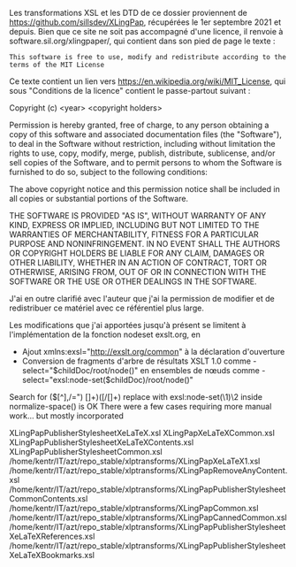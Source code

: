 Les transformations XSL et les DTD de ce dossier proviennent de https://github.com/sillsdev/XLingPap, récupérées le 1er septembre 2021 et depuis. Bien que ce site ne soit pas accompagné d'une licence, il renvoie à software.sil.org/xlingpaper/, qui contient dans son pied de page le texte :

`This software is free to use, modify and redistribute according to the terms of the MIT License`

Ce texte contient un lien vers https://en.wikipedia.org/wiki/MIT_License, qui sous "Conditions de la licence" contient le passe-partout suivant :

Copyright (c) &lt;year&gt; &lt;copyright holders&gt;

Permission is hereby granted, free of charge, to any person obtaining a copy of this software and associated documentation files (the "Software"), to deal in the Software without restriction, including without limitation the rights to use, copy, modify, merge, publish, distribute, sublicense, and/or sell copies of the Software, and to permit persons to whom the Software is furnished to do so, subject to the following conditions:

The above copyright notice and this permission notice shall be included in all copies or substantial portions of the Software.

THE SOFTWARE IS PROVIDED "AS IS", WITHOUT WARRANTY OF ANY KIND, EXPRESS OR IMPLIED, INCLUDING BUT NOT LIMITED TO THE WARRANTIES OF MERCHANTABILITY, FITNESS FOR A PARTICULAR PURPOSE AND NONINFRINGEMENT. IN NO EVENT SHALL THE AUTHORS OR COPYRIGHT HOLDERS BE LIABLE FOR ANY CLAIM, DAMAGES OR OTHER LIABILITY, WHETHER IN AN ACTION OF CONTRACT, TORT OR OTHERWISE, ARISING FROM, OUT OF OR IN CONNECTION WITH THE SOFTWARE OR THE USE OR OTHER DEALINGS IN THE SOFTWARE.

J'ai en outre clarifié avec l'auteur que j'ai la permission de modifier et de redistribuer ce matériel avec ce référentiel plus large.

Les modifications que j'ai apportées jusqu'à présent se limitent à l'implémentation de la fonction nodeset exslt.org, en

- Ajout xmlns:exsl="http://exslt.org/common" à la déclaration d'ouverture
- Conversion de fragments d'arbre de résultats XSLT 1.0 comme - select="$childDoc/root/node()" en ensembles de nœuds comme - select="exsl:node-set($childDoc)/root/node()"

Search for ($[^],/=") []+)([/[]+) replace with exsl:node-set(\1)\2 inside normalize-space() is OK There were a few cases requiring more manual work… but mostly incorporated

XLingPapPublisherStylesheetXeLaTeX.xsl XLingPapXeLaTeXCommon.xsl XLingPapPublisherStylesheetXeLaTeXContents.xsl XLingPapPublisherStylesheetCommon.xsl /home/kentr/IT/azt/repo_stable/xlptransforms/XLingPapXeLaTeX1.xsl /home/kentr/IT/azt/repo_stable/xlptransforms/XLingPapRemoveAnyContent.xsl /home/kentr/IT/azt/repo_stable/xlptransforms/XLingPapPublisherStylesheetCommonContents.xsl /home/kentr/IT/azt/repo_stable/xlptransforms/XLingPapCommon.xsl /home/kentr/IT/azt/repo_stable/xlptransforms/XLingPapCannedCommon.xsl /home/kentr/IT/azt/repo_stable/xlptransforms/XLingPapPublisherStylesheetXeLaTeXReferences.xsl /home/kentr/IT/azt/repo_stable/xlptransforms/XLingPapPublisherStylesheetXeLaTeXBookmarks.xsl
